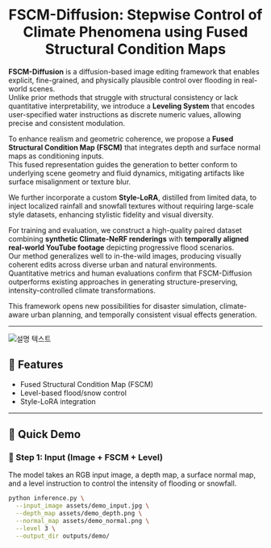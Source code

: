 <h1 align="center">FSCM-Diffusion: Stepwise Control of Climate Phenomena using Fused Structural Condition Maps</h1>

**FSCM-Diffusion** is a diffusion-based image editing framework that enables explicit, fine-grained, and physically plausible control over flooding in real-world scenes.  
Unlike prior methods that struggle with structural consistency or lack quantitative interpretability, we introduce a **Leveling System** that encodes user-specified water instructions as discrete numeric values, allowing precise and consistent modulation.

To enhance realism and geometric coherence, we propose a **Fused Structural Condition Map (FSCM)** that integrates depth and surface normal maps as conditioning inputs.  
This fused representation guides the generation to better conform to underlying scene geometry and fluid dynamics, mitigating artifacts like surface misalignment or texture blur.

We further incorporate a custom **Style-LoRA**, distilled from limited data, to inject localized rainfall and snowfall textures without requiring large-scale style datasets, enhancing stylistic fidelity and visual diversity.

For training and evaluation, we construct a high-quality paired dataset combining **synthetic Climate-NeRF renderings** with **temporally aligned real-world YouTube footage** depicting progressive flood scenarios.  
Our method generalizes well to in-the-wild images, producing visually coherent edits across diverse urban and natural environments.  
Quantitative metrics and human evaluations confirm that FSCM-Diffusion outperforms existing approaches in generating structure-preserving, intensity-controlled climate transformations.

This framework opens new possibilities for disaster simulation, climate-aware urban planning, and temporally consistent visual effects generation.

---

![설명 텍스트](assets/Figure1.png)

## 🌟 Features
- Fused Structural Condition Map (FSCM)
- Level-based flood/snow control
- Style-LoRA integration

---

## 🚀 Quick Demo

### 🔹 Step 1: Input (Image + FSCM + Level)

The model takes an RGB input image, a depth map, a surface normal map, and a level instruction to control the intensity of flooding or snowfall.

```bash
python inference.py \
  --input_image assets/demo_input.jpg \
  --depth_map assets/demo_depth.png \
  --normal_map assets/demo_normal.png \
  --level 3 \
  --output_dir outputs/demo/
